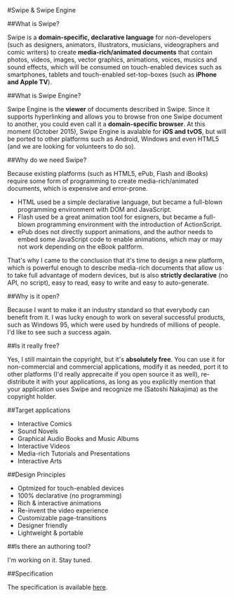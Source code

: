 #Swipe & Swipe Engine

##What is Swipe?

Swipe is a **domain-specific, declarative language** for non-developers (such as designers, animators, illustrators, musicians, videographers and comic writers) to create **media-rich/animated documents** that contain photos, videos, images, vector graphics, animations, voices, musics and sound effects, which will be consumed on touch-enabled devices such as smartphones, tablets and touch-enabled set-top-boxes (such as **iPhone and Apple TV**). 

##What is Swipe Engine?

Swipe Engine is the **viewer** of documents described in Swipe. Since it supports hyperlinking and allows you to browse fron one Swipe document to another, you could even call it a **domain-specific browser**. At this moment (October 2015), Swipe Engine is avalable for **iOS and tvOS**, but will be ported to other platforms such as Android, Windows and even HTML5 (and we are looking for volunteers to do so). 

##Why do we need Swipe?

Because existing platforms (such as HTML5, ePub, Flash and iBooks) require some form of programming to create media-rich/animated documents, which is expensive and error-prone. 

* HTML used be a simple declarative language, but became a full-blown programming environment with DOM and JavaScript. 
* Flash used be a great animation tool for esigners, but became a full-blown programming environment with the introduction of ActionScript. 
* ePub does not directly support animations, and the author needs to embed some JavaScript code to enable animations, which may or may not work depending on the eBook paltform. 

That's why I came to the conclusion that it's time to design a new platform, which is powerful enough to describe media-rich documents that allow us to take full advantage of modern devices, but is also **strictly declarative** (no API, no script), easy to read, easy to write and easy to auto-generate. 

##Why is it open?

Because I want to make it an industry standard so that everybody can benefit from it. I was lucky enough to work on several successful products, such as Windows 95, which were used by hundreds of millions of people. I'd like to see such a success again.

##Is it really free?

Yes, I still maintain the copyright, but it's **absolutely free**. You can use it for non-commercial and commercial applications, modify it as needed, port it to other platforms (I'd really apprecaite if you open source it as well), re-distribute it with your applications, as long as you explicitly mention that your application uses Swipe and recognize me (Satoshi Nakajima) as the copyright holder.

##Target applications

* Interactive Comics
* Sound Novels
* Graphical Audio Books and Music Albums
* Interactive Videos
* Media-rich Tutorials and Presentations
* Interactive Arts

##Design Principles

* Optmized for touch-enabled devices
* 100% declarative (no programming)
* Rich & interactive animations
* Re-invent the video experience
* Customizable page-transitions
* Designer friendly
* Lightweight & portable

##Is there an authoring tool?

I'm working on it. Stay tuned.

##Specification

The specification is available [here](SPECIFICATION.md). 


